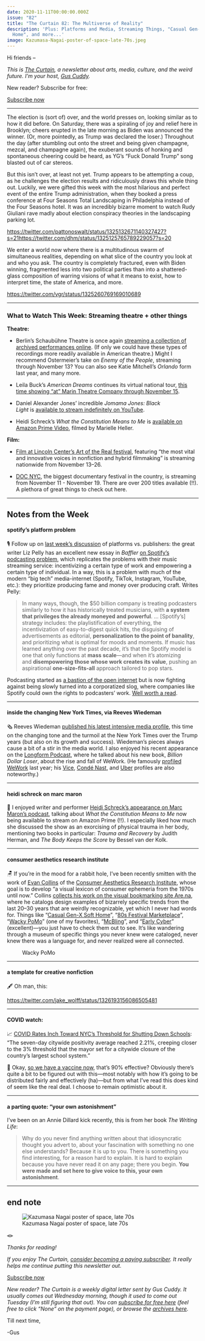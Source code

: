 ```yaml
---
date: 2020-11-11T00:00:00.000Z
issue: "82"
title: "The Curtain 82: The Multiverse of Reality"
description: 'Plus: Platforms and Media, Streaming Things, "Casual Gen-X Soft
  Home", and more...'
image: Kazumasa-Nagai-poster-of-space-late-70s.jpeg
---
```



Hi friends –

_This is [The Curtain](https://guscuddy.substack.com/), a newsletter about arts, media, culture, and the weird future. I’m your host, [Gus Cuddy](https://guscuddy.com/)._

New reader? Subscribe for free:

[Subscribe now](https://guscuddy.substack.com/subscribe?)

---

The election is (sort of) over, and the world presses on, looking similar as to how it did before. On Saturday, there was a spiraling of joy and relief here in Brooklyn; cheers erupted in the late morning as Biden was announced the winner. (Or, more pointedly, as Trump was declared the loser.) Throughout the day (after stumbling out onto the street and being given champagne, mezcal, and champagne again), the exuberant sounds of honking and spontaneous cheering could be heard, as YG’s “Fuck Donald Trump” song blasted out of car stereos.

But this isn’t over, at least not yet. Trump appears to be attempting a coup, as he challenges the election results and ridiculously draws this whole thing out. Luckily, we were gifted this week with the most hilarious and perfect event of the entire Trump administration, when they booked a press conference at Four Seasons Total Landscaping in Philadelphia instead of the Four Seasons hotel. It was an incredibly bizarre moment to watch Rudy Giuliani rave madly about election conspiracy theories in the landscaping parking lot.

https://twitter.com/pattonoswalt/status/1325132671140327427?s=21https://twitter.com/dhm/status/1325125765789229057?s=20

We enter a world now where there is a multitudinous swarm of simultaneous realities, depending on what slice of the country you look at and who you ask. The country is completely fractured, even with Biden winning, fragmented less into two political parties than into a shattered-glass composition of warring visions of what it means to exist, how to interpret time, the state of America, and more.

https://twitter.com/vgr/status/1325260769169010689

---

### What to Watch This Week: Streaming theatre + other things

**Theatre:**

*   Berlin’s Schaubühne Theatre is once again [streaming a collection of archived performances online](https://www.schaubuehne.de/de/seiten/online-ersatzspielplan.html). (If only we could have these types of recordings more readily available in American theatre.) Might I recommend Ostermeier’s take on _Enemy of the People_, streaming through November 13? You can also see Katie Mitchell’s _Orlando_ form last year, and many more.
    
*   Leila Buck’s _American Dreams_ continues its virtual national tour, [this time showing “at” Marin Theatre Company through November 15](https://www.marintheatre.org/productions/american-dreams).
    
*   Daniel Alexander Jones’ incredible _Jomama Jones: Black Light_ is [available to stream indefinitely on YouTube](https://www.youtube.com/watch?v=8uGPSWXYJzc&feature=youtu.be).
    
*   Heidi Schreck’s _What the Constitution Means to Me_ is [available on Amazon Prime Video](https://www.amazon.com/What-Constitution-Means-Me-Official/dp/B08KRNSLB6/), filmed by Marielle Heller.
    

**Film:**

*   [Film at Lincoln Center’s Art of the Real festival](https://virtual.filmlinc.org/page/art-of-the-real/), featuring “the most vital and innovative voices in nonfiction and hybrid filmmaking” is streaming nationwide from November 13–26.
    
*   [DOC NYC](https://virtual.filmlinc.org/page/art-of-the-real/), the biggest documentary festival in the country, is streaming from November 11 - November 19. There are over 200 titles available (!!). A plethora of great things to check out here.
    

---

## Notes from the Week

#### spotify’s platform problem

🎙 Follow up on [last week’s discussion](https://guscuddy.substack.com/p/investing) of platforms vs. publishers: the great writer Liz Pelly has an excellent new essay in _Baffler_ [on Spotify’s podcasting problem](https://thebaffler.com/downstream/podcast-overlords-pelly), which replicates the problems with their music streaming service: incentivizing a certain type of work and empowering a certain type of individual. In a way, this is a problem with much of the modern “big tech” media-internet (Spotify, TikTok, Instagram, YouTube, etc.): they prioritize producing fame and money over producing craft. Writes Pelly:

> In many ways, though, the $50 billion company is treating podcasters similarly to how it has historically treated musicians, with **a system that privileges the already moneyed and powerful**. … \[Spotify’s\] strategy includes: the playlistification of everything, the incentivization of easy-to-digest quick hits, the disguising of advertisements as editorial, **personalization to the point of banality**, and prioritizing what is optimal for moods and moments. If music has learned anything over the past decade, it’s that the Spotify model is one that only functions at **mass scale**—and when it’s atomizing and **disempowering those whose work creates its value**, pushing an aspirational **one-size-fits-all** approach tailored to pop stars.

Podcasting started as [a bastion of the open internet](https://guscuddy.substack.com/p/the-curtain-59-why-open-podcasting) but is now fighting against being slowly turned into a corporatized slog, where companies like Spotify could own the rights to podcasters’ work. [Well worth a read](https://thebaffler.com/downstream/podcast-overlords-pelly).

---

#### inside the changing New York Times, via Reeves Wiedeman

🗞 Reeves Wiedeman [published his latest intensive media profile](https://nymag.com/intelligencer/2020/11/inside-the-new-york-times-heated-reckoning-with-itself.html), this time on the changing tone and the turmoil at the New York Times over the Trump years (but also on its growth and success). Wiedeman’s pieces always cause a bit of a stir in the media world. I also enjoyed his recent appearance on the [Longform Podcast](https://longform.org/posts/longform-podcast-416-reeves-wiedeman), where he talked about his new book, _Billion Dollar Loser_, about the rise and fall of WeWork. (He famously [profiled WeWork](https://nymag.com/intelligencer/2019/06/wework-adam-neumann.html) last year; his [Vice](https://nymag.com/intelligencer/2018/06/inside-vice-media-shane-smith.html), [Condé Nast](https://nymag.com/intelligencer/2019/10/conde-nast-anna-wintour-roger-lynch.html), and [Uber](https://nymag.com/intelligencer/2017/05/inside-uber-lawsuits-travis-kalanick.html) profiles are also noteworthy.)

---

#### heidi schreck on marc maron

📜 I enjoyed writer and performer [Heidi Schreck’s appearance on Marc Maron’s podcast](http://www.wtfpod.com/podcast/episode-1172-heidi-schreck), talking about _What the Constitution Means to Me_ now being available to stream on Amazon Prime (!!). I especially liked how much she discussed the show as an exorcising of physical trauma in her body, mentioning two books in particular: _Trauma and Recovery_ by Judith Herman, and _The Body Keeps the Score_ by Bessel van der Kolk. 

---

#### consumer aesthetics research institute

🪑 If you’re in the mood for a rabbit hole, I’ve been recently smitten with the work of [Evan Collins](https://www.are.na/evan-collins-1522646491) of the [Consumer Aesthetics Research Institute](http://c-a-r-i.org/), whose goal is to develop “a visual lexicon of consumer ephemeria from the 1970s until now.” Collins [collects his work on the visual bookmarking site Are.na](https://www.are.na/evan-collins-1522646491), where he catalogs design examples of bizarrely specific trends from the last 20–30 years that are weirdly recognizable, yet which I never had words for. Things like “[Casual Gen-X Soft Home](https://www.are.na/evan-collins-1522646491/casual-gen-x-soft-home)”, “[80s Festival Marketplace](https://www.are.na/evan-collins-1522646491/80s-festival-marketplace)”, “[Wacky PoMo](https://www.are.na/evan-collins-1522646491/wacky-pomo)” (one of my favorites), “[McBling](https://www.are.na/evan-collins-1522646491/mcbling)”, and “[Early Cyber](https://www.are.na/evan-collins-1522646491/early-cyber)” (excellent)—you just have to check them out to see. It’s like wandering through a museum of specific things you never knew were cataloged, never knew there was a language for, and never realized were all connected.

<figure>
    <img src="./a7e67cdd-e633-4489-9251-700210a9c318_2784x1778.png" alt="" />
    <figcaption>Wacky PoMo</figcaption>
    </figure>

---

#### a template for creative nonfiction

🖋 Oh man, this:

https://twitter.com/jake_wolff/status/1326193156086505481

---

#### COVID watch:

📈 [COVID Rates Inch Toward NYC’s Threshold for Shutting Down Schools](https://www.thecity.nyc/education/2020/11/9/21557798/covid-rates-inch-toward-nycs-threshold-for-shutting-down-schools): “The seven-day citywide positivity average reached 2.21%, creeping closer to the 3% threshold that the mayor set for a citywide closure of the country’s largest school system.”

💊 Okay, [so we have a vaccine now](https://www.statnews.com/2020/11/09/covid-19-vaccine-from-pfizer-and-biontech-is-strongly-effective-early-data-from-large-trial-indicate/), that’s 90% effective? Obviously there’s quite a bit to be figured out with this—most notably with how it’s going to be distributed fairly and effectively (ha)—but from what I’ve read this does kind of seem like the real deal. I choose to remain optimistic about it.

---

#### a parting quote: “your own astonishment”

I’ve been on an Annie Dillard kick recently, this is from her book _The Writing Life_:

> Why do you never find anything written about that idiosyncratic thought you advert to, about your fascination with something no one else understands? Because it is up to you. There is something you find interesting, for a reason hard to explain. It is hard to explain because you have never read it on any page; there you begin. **You were made and set here to give voice to this, your own astonishment**.

---

## end note

<figure>
    <img src="./Kazumasa-Nagai-poster-of-space-late-70s.jpeg" alt="Kazumasa Nagai poster of space, late 70s" />
    <figcaption>Kazumasa Nagai poster of space, late 70s</figcaption>
    </figure>

⫷⫸

_Thanks for reading!_

_If you enjoy The Curtain, [consider becoming a paying subscriber](http://guscuddy.substack.com/subscribe). It really helps me continue putting this newsletter out._

[Subscribe now](https://guscuddy.substack.com/subscribe?)

_New reader? The Curtain is a weekly digital letter sent by Gus Cuddy. It usually comes out Wednesday morning, though it used to come out Tuesday (I’m still figuring that out). You can [subscribe for free here](https://guscuddy.substack.com/subscribe) (feel free to click “None” on the payment page), or browse the [archives here](http://guscuddy.substack.com/archive)._

Till next time,

\-Gus